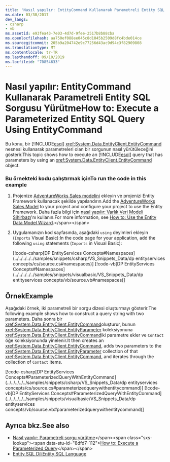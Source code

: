 ```yaml
---
title: 'Nasıl yapılır: EntityCommand Kullanarak Parametreli Entity SQL Sorgusu Yürütme'
ms.date: 03/30/2017
dev_langs:
- csharp
- vb
ms.assetid: e93fea43-7e03-4d7d-9fee-2517b8b88cba
ms.openlocfilehash: aa750ef088ee045c8d1045b2509d8fc4bde014ce
ms.sourcegitcommit: 205b9a204742e9c77256d43ac9d94c3f82909808
ms.translationtype: MT
ms.contentlocale: tr-TR
ms.lasthandoff: 09/10/2019
ms.locfileid: "70854633"
---
```

# <a name="how-to-execute-a-parameterized-entity-sql-query-using-entitycommand"></a><span data-ttu-id="8dfd7-102">Nasıl yapılır: EntityCommand Kullanarak Parametreli Entity SQL Sorgusu Yürütme</span><span class="sxs-lookup"><span data-stu-id="8dfd7-102">How to: Execute a Parameterized Entity SQL Query Using EntityCommand</span></span>
<span data-ttu-id="8dfd7-103">Bu konu, bir [!INCLUDE[esql](../../../../../includes/esql-md.md)] <xref:System.Data.EntityClient.EntityCommand> nesnesi kullanarak parametreleri olan bir sorgunun nasıl yürütüleceğini gösterir.</span><span class="sxs-lookup"><span data-stu-id="8dfd7-103">This topic shows how to execute an [!INCLUDE[esql](../../../../../includes/esql-md.md)] query that has parameters by using an <xref:System.Data.EntityClient.EntityCommand> object.</span></span>  
  
### <a name="to-run-the-code-in-this-example"></a><span data-ttu-id="8dfd7-104">Bu örnekteki kodu çalıştırmak için</span><span class="sxs-lookup"><span data-stu-id="8dfd7-104">To run the code in this example</span></span>  
  
1. <span data-ttu-id="8dfd7-105">Projenize [AdventureWorks Sales modelini](https://github.com/Microsoft/sql-server-samples/releases/tag/adventureworks) ekleyin ve projenizi Entity Framework kullanacak şekilde yapılandırın.</span><span class="sxs-lookup"><span data-stu-id="8dfd7-105">Add the [AdventureWorks Sales Model](https://github.com/Microsoft/sql-server-samples/releases/tag/adventureworks) to your project and configure your project to use the Entity Framework.</span></span> <span data-ttu-id="8dfd7-106">Daha fazla bilgi için [nasıl yapılır: Varlık Veri Modeli Sihirbazı](https://docs.microsoft.com/previous-versions/dotnet/netframework-4.0/bb738677(v=vs.100))'nı kullanın.</span><span class="sxs-lookup"><span data-stu-id="8dfd7-106">For more information, see [How to: Use the Entity Data Model Wizard](https://docs.microsoft.com/previous-versions/dotnet/netframework-4.0/bb738677(v=vs.100)).</span></span>  
  
2. <span data-ttu-id="8dfd7-107">Uygulamanızın kod sayfasında, aşağıdaki `using` deyimleri ekleyin (`Imports` Visual Basic):</span><span class="sxs-lookup"><span data-stu-id="8dfd7-107">In the code page for your application, add the following `using` statements (`Imports` in Visual Basic):</span></span>  
  
     [!code-csharp[DP EntityServices Concepts#Namespaces](../../../../../samples/snippets/csharp/VS_Snippets_Data/dp entityservices concepts/cs/source.cs#namespaces)]
     [!code-vb[DP EntityServices Concepts#Namespaces](../../../../../samples/snippets/visualbasic/VS_Snippets_Data/dp entityservices concepts/vb/source.vb#namespaces)]  
  
## <a name="example"></a><span data-ttu-id="8dfd7-108">Örnek</span><span class="sxs-lookup"><span data-stu-id="8dfd7-108">Example</span></span>  
 <span data-ttu-id="8dfd7-109">Aşağıdaki örnek, iki parametreli bir sorgu dizesi oluşturmayı gösterir.</span><span class="sxs-lookup"><span data-stu-id="8dfd7-109">The following example shows how to construct a query string with two parameters.</span></span> <span data-ttu-id="8dfd7-110">Daha sonra bir <xref:System.Data.EntityClient.EntityCommand>oluşturur, bunun <xref:System.Data.EntityClient.EntityParameter> koleksiyonuna <xref:System.Data.EntityClient.EntityCommand>iki parametre ekler ve `Contact` öğe koleksiyonunda yinelenir.</span><span class="sxs-lookup"><span data-stu-id="8dfd7-110">It then creates an <xref:System.Data.EntityClient.EntityCommand>, adds two parameters to the <xref:System.Data.EntityClient.EntityParameter> collection of that <xref:System.Data.EntityClient.EntityCommand>, and iterates through the collection of `Contact` items.</span></span>  
  
 [!code-csharp[DP EntityServices Concepts#ParameterizedQueryWithEntityCommand](../../../../../samples/snippets/csharp/VS_Snippets_Data/dp entityservices concepts/cs/source.cs#parameterizedquerywithentitycommand)]
 [!code-vb[DP EntityServices Concepts#ParameterizedQueryWithEntityCommand](../../../../../samples/snippets/visualbasic/VS_Snippets_Data/dp entityservices concepts/vb/source.vb#parameterizedquerywithentitycommand)]  
  
## <a name="see-also"></a><span data-ttu-id="8dfd7-111">Ayrıca bkz.</span><span class="sxs-lookup"><span data-stu-id="8dfd7-111">See also</span></span>

- <span data-ttu-id="8dfd7-112">[Nasıl yapılır: Parametreli sorgu yürütme](https://docs.microsoft.com/previous-versions/dotnet/netframework-4.0/bb738521(v=vs.100))</span><span class="sxs-lookup"><span data-stu-id="8dfd7-112">[How to: Execute a Parameterized Query](https://docs.microsoft.com/previous-versions/dotnet/netframework-4.0/bb738521(v=vs.100))</span></span>
- [<span data-ttu-id="8dfd7-113">Entity SQL Dili</span><span class="sxs-lookup"><span data-stu-id="8dfd7-113">Entity SQL Language</span></span>](./language-reference/entity-sql-language.md)
